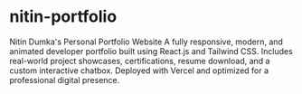 # nitin-portfolio
Nitin Dumka's Personal Portfolio Website A fully responsive, modern, and animated developer portfolio built using React.js and Tailwind CSS. Includes real-world project showcases, certifications, resume download, and a custom interactive chatbox. Deployed with Vercel and optimized for a professional digital presence.
